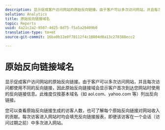 ```yaml
---
description: 显示促成客户访问网站的原始反向链接。由于客户可以多次访问网站，并且每次访问都使用不同的反向链接，因此原始反向链接域会显示客户首次到达您网站时使用的反向链接信息。此维度仅按基本域名（如 aol.com、yahoo.com 等）列出反向链接。
solution: Analytics
title: 原始反向链接域名
topic: Reports
uuid: 4a21c2a2-8507-4d25-8d75-f5a5a20409b0
translation-type: tm+mt
source-git-commit: 16ba0b12e0f70112f4c10804d0a13c278388ecc2

---
```



# 原始反向链接域名

显示促成客户访问网站的原始反向链接。由于客户可以多次访问网站，并且每次访问都使用不同的反向链接，因此原始反向链接域会显示客户首次到达您网站时使用的反向链接信息。此维度仅按基本域名（如 aol.com、yahoo.com 等）列出反向链接。

您可以查看原始反向链接生成的访客人数，也可了解每个原始反向链接对网站收入的贡献。每次访客进入网站时均会填充反向链接报表，即便该访客在一个会话（访问过期之前）中多次进入网站。
